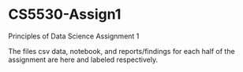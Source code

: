 # CS5530-Assign1
Principles of Data Science Assignment 1

The files csv data, notebook, and reports/findings for each half of the assignment are here and labeled respectively.

